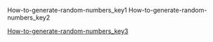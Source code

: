 How-to-generate-random-numbers_key1
How-to-generate-random-numbers_key2


[How-to-generate-random-numbers_key3](https://www.w3schools.com/jsref/jsref_random.asp)
